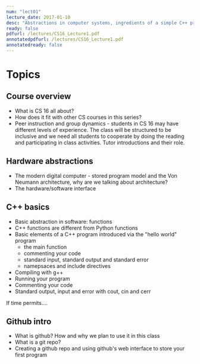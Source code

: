 ```yaml
---
num: "lect01"
lecture_date: 2017-01-10
desc: "Abstractions in computer systems, ingredients of a simple C++ program"
ready: false
pdfurl: /lectures/CS16_Lecture1.pdf
annotatedpdfurl: /lectures/CS16_Lecture1.pdf
annotatedready: false
---
```


# Topics

## Course overview
* What is CS 16 all about?
* How does it fit with other CS courses in this series?
* Peer instruction and group dynamics - students in CS 16 may have different levels of experience. The class will be structured to be inclusive and we need all students to cooperate by doing the reading and participating in class activities. Tutor introductions and their role. 

## Hardware abstractions
* The modern digital computer - stored program model and the Von Neumann architecture, why are we talking about architecture?
* The hardware/software interface

## C++ basics 
* Basic abstraction in software: functions
* C++ functions are different from Python functions
* Basic elements of a C++ program introduced via the "hello world" program
    * the main function
    * commenting your code
    * standard input, standard output and standard error
    * namepsaces and include directives
* Compiling with g++
* Running your program
* Commenting your code
* Standard output, input and error with cout, cin and cerr

If time permits....

## Github intro
* What is github? How and why we plan to use it in this class
* What is a git repo?
* Creating a github repo and using github's web interface to store your first program